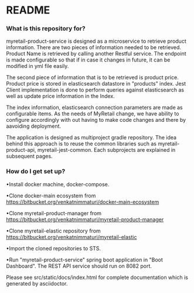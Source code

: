 # README #

### What is this repository for? ###


myretail-product-service is designed as a microservice to retrieve product information. There are two pieces of information needed to be retrieved. Product Name is retrieved by calling another Restful service. The endpoint is made configurable so that if in case it changes in future, it can be modified in yml file easily.

The second piece of information that is to be retrieved is product price. Product price is stored in elasticsearch datastore in "products" index. Jest Client implementation is done to perform queries against elasticsearch as well as update price information in the Index.

The index information, elasticsearch connection parameters are made as configurable items. As the needs of MyRetail change, we have ability to configure accordingly with out having to make code changes and there by aavoiding deployment.

The application is designed as multiproject gradle repository. The idea behind this approach is to reuse the common libraries such as myretail-product-api, myretail-jest-common. Each subprojects are explained in subsequent pages.

### How do I get set up? ###

•Install docker machine, docker-compose.

•Clone docker-main ecosystem from https://bitbucket.org/venkatnimmaturi/docker-main-ecosystem

•Clone myretail-product-manager from https://bitbucket.org/venkatnimmaturi/myretail-product-manager

•Clone myretail-elastic repository from https://bitbucket.org/venkatnimmaturi/myretail-elastic

•Import the cloned repositories to STS.

•Run "myretail-product-service" spring boot application in "Boot Dashboard". The REST API service should run on 8082 port.



Please see src/static/docs/index.html for complete documentation which is generated by asciidoctor.